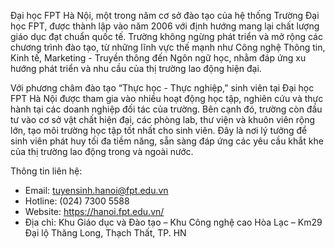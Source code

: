 Đại học FPT Hà Nội, một trong năm cơ sở đào tạo của hệ thống Trường Đại học FPT, được thành lập vào năm 2006 với định hướng mang lại chất lượng giáo dục đạt chuẩn quốc tế. Trường không ngừng phát triển và mở rộng các chương trình đào tạo, từ những lĩnh vực thế mạnh như Công nghệ Thông tin, Kinh tế, Marketing - Truyền thông đến Ngôn ngữ học, nhằm đáp ứng xu hướng phát triển và nhu cầu của thị trường lao động hiện đại. 

Với phương châm đào tạo “Thực học - Thực nghiệp,” sinh viên tại Đại học FPT Hà Nội được tham gia vào nhiều hoạt động học tập, nghiên cứu và thực hành tại các doanh nghiệp đối tác của trường. Bên cạnh đó, trường còn đầu tư vào cơ sở vật chất hiện đại, các phòng lab, thư viện và khuôn viên rộng lớn, tạo môi trường học tập tốt nhất cho sinh viên. Đây là nơi lý tưởng để sinh viên phát huy tối đa tiềm năng, sẵn sàng đáp ứng các yêu cầu khắt khe của thị trường lao động trong và ngoài nước.

Thông tin liên hệ:
- Email: tuyensinh.hanoi@fpt.edu.vn
- Hotline: (024) 7300 5588
- Website: https://hanoi.fpt.edu.vn/
- Địa chỉ: Khu Giáo dục và Đào tạo – Khu Công nghệ cao Hòa Lạc – Km29 Đại lộ Thăng Long, Thạch Thất, TP. HN
